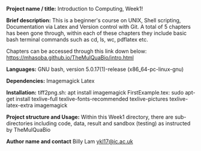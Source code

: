 **Project name / title:**
Introduction to Computing, Week1!

**Brief description:**
This is a beginner's course on UNIX, Shell scripting, Documentation via Latex and Version control with Git. A total of 5 chapters has been gone through, within each of these chapters they include basic bash terminal commands such as cd, ls, wc, pdflatex etc.

Chapters can be accessed through this link down below:
https://mhasoba.github.io/TheMulQuaBio/intro.html

**Languages:**
GNU bash, version 5.0.17(1)-release (x86_64-pc-linux-gnu)

**Dependencies:**
Imagemagick
Latex

**Installation:** 
tiff2png.sh: apt install imagemagick
FirstExample.tex: sudo apt-get install texlive-full texlive-fonts-recommended texlive-pictures texlive-latex-extra imagemagick    

**Project structure and Usage:**
Within this Week1 directory, there are sub-directories including code, data, result and sandbox (testing) as instructed by TheMulQuaBio

**Author name and contact**
Billy Lam
ykl17@ic.ac.uk